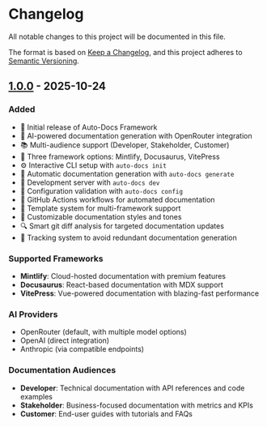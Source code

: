 # Changelog

All notable changes to this project will be documented in this file.

The format is based on [Keep a Changelog](https://keepachangelog.com/en/1.0.0/),
and this project adheres to [Semantic Versioning](https://semver.org/spec/v2.0.0.html).

## [1.0.0] - 2025-10-24

### Added
- 🎉 Initial release of Auto-Docs Framework
- 🤖 AI-powered documentation generation with OpenRouter integration
- 📚 Multi-audience support (Developer, Stakeholder, Customer)
- 🎯 Three framework options: Mintlify, Docusaurus, VitePress
- ⚙️ Interactive CLI setup with `auto-docs init`
- 🔄 Automatic documentation generation with `auto-docs generate`
- 🚀 Development server with `auto-docs dev`
- 🔧 Configuration validation with `auto-docs config`
- 🐙 GitHub Actions workflows for automated documentation
- 📝 Template system for multi-framework support
- 🎨 Customizable documentation styles and tones
- 🔍 Smart git diff analysis for targeted documentation updates
- 💾 Tracking system to avoid redundant documentation generation

### Supported Frameworks
- **Mintlify**: Cloud-hosted documentation with premium features
- **Docusaurus**: React-based documentation with MDX support
- **VitePress**: Vue-powered documentation with blazing-fast performance

### AI Providers
- OpenRouter (default, with multiple model options)
- OpenAI (direct integration)
- Anthropic (via compatible endpoints)

### Documentation Audiences
- **Developer**: Technical documentation with API references and code examples
- **Stakeholder**: Business-focused documentation with metrics and KPIs
- **Customer**: End-user guides with tutorials and FAQs

[1.0.0]: https://github.com/your-name/auto-docs/releases/tag/v1.0.0
